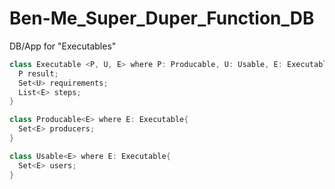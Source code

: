# Ben-Me_Super_Duper_Function_DB
DB/App for "Executables" 
```c#
class Executable <P, U, E> where P: Producable, U: Usable, E: Executable{
  P result;
  Set<U> requirements;
  List<E> steps;
}

class Producable<E> where E: Executable{
  Set<E> producers;
}

class Usable<E> where E: Executable{
  Set<E> users;
}
```
